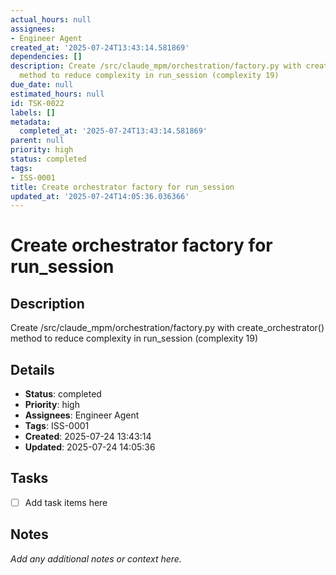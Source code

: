 ```yaml
---
actual_hours: null
assignees:
- Engineer Agent
created_at: '2025-07-24T13:43:14.581869'
dependencies: []
description: Create /src/claude_mpm/orchestration/factory.py with create_orchestrator()
  method to reduce complexity in run_session (complexity 19)
due_date: null
estimated_hours: null
id: TSK-0022
labels: []
metadata:
  completed_at: '2025-07-24T13:43:14.581869'
parent: null
priority: high
status: completed
tags:
- ISS-0001
title: Create orchestrator factory for run_session
updated_at: '2025-07-24T14:05:36.036366'
---
```


# Create orchestrator factory for run_session

## Description
Create /src/claude_mpm/orchestration/factory.py with create_orchestrator() method to reduce complexity in run_session (complexity 19)

## Details
- **Status**: completed
- **Priority**: high
- **Assignees**: Engineer Agent
- **Tags**: ISS-0001
- **Created**: 2025-07-24 13:43:14
- **Updated**: 2025-07-24 14:05:36

## Tasks
- [ ] Add task items here

## Notes
_Add any additional notes or context here._
